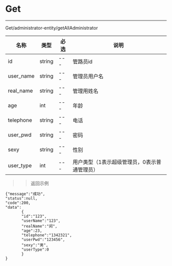 # Get

***
Get/administrator-entity/getAllAdministrator

|名称|类型|必选| 说明                      |
|---|---|---|-------------------------|
|id|string|---| 管路员id                   |
|user_name|string|---| 管理员用户名                  |
|real_name|string|---| 管理用姓名                   |
|age|int|---| 年龄                      |
|telephone|string|---| 电话                      |
|user_pwd|string|---| 密码                      |
|sexy|string|---| 性别                      |
|user_type|int|---| 用户类型（1表示超级管理员，0表示普通管理员） |  
  
>> 返回示例  
  
```
{"message":"成功",
"status":null,
"code":200,
"data":
       {
       "id":"123",
       "userName":"123",
       "realName":"闵",
       "age":23,
       "telephone":"1342321",
       "userPwd":"123456",
       "sexy":"男",
       "userType":0
       }
}  
```